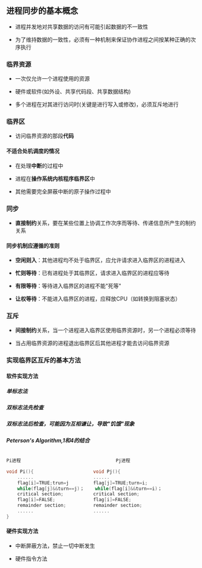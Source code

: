 ## 进程同步的基本概念

- 进程并发地对共享数据的访问有可能引起数据的不一致性

- 为了维持数据的一致性，必须有一种机制来保证协作进程之间按某种正确的次序执行

### 临界资源

- 一次仅允许一个进程使用的资源

- 硬件或软件(如外设、共享代码段、共享数据结构)

- 多个进程在对其进行访问时(关键是进行写入或修改)，必须互斥地进行

### 临界区

- 访问临界资源的那段**代码**

#### 不适合处机调度的情况

- 在处理**中断**的过程中

- 进程在**操作系统内核程序临界区**中

- 其他需要完全屏蔽中断的原子操作过程中

### 同步

- **直接制约**关系，要在某些位置上协调工作次序而等待、传递信息所产生的制约关系

#### 同步机制应遵循的准则

- **空闲则入**：其他进程均不处于临界区，应允许请求进入临界区的进程进入

- **忙则等待**：已有进程处于其临界区，请求进入临界区的进程应等待

- **有限等待**：等待进入临界区的进程不能"死等"

- **让权等待**：不能进入临界区的进程，应释放CPU（如转换到阻塞状态）


### 互斥

- **间接制约**关系，当一个进程进入临界区使用临界资源时，另一个进程必须等待

- 当占用临界资源的进程退出临界区后其他进程才能去访问临界资源

### 实现临界区互斥的基本方法

#### 软件实现方法

##### 单标志法

##### 双标志法先检查

##### 双标志法后检查，可能因为互相谦让，导致"饥饿"现象

##### Peterson's Algorithm,1和4的结合

```cpp

Pi进程                                   Pj进程

void Pi(){       				void Pj(){
	......						......
	flag[i]=TRUE;trun=j			flag[j]=TRUE;turn=i;
	while(flag[j]&&turn==j)；	while(flag[i]&&turn==i)；
	critical section;			critical section;
	flag[i]=FALSE;              flag[i]=FALSE;
	remainder section;          remainder section;
	......                      ......
}

```


#### 硬件实现方法

- 中断屏蔽方法，禁止一切中断发生

- 硬件指令方法